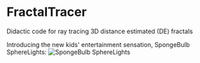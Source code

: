 # FractalTracer
Didactic code for ray tracing 3D distance estimated (DE) fractals

Introducing the new kids' entertainment sensation, SpongeBulb SphereLights:
![SpongeBulb SphereLights](https://github.com/lycium/FractalTracer/blob/master/img/spongebulb_spherelights.png)